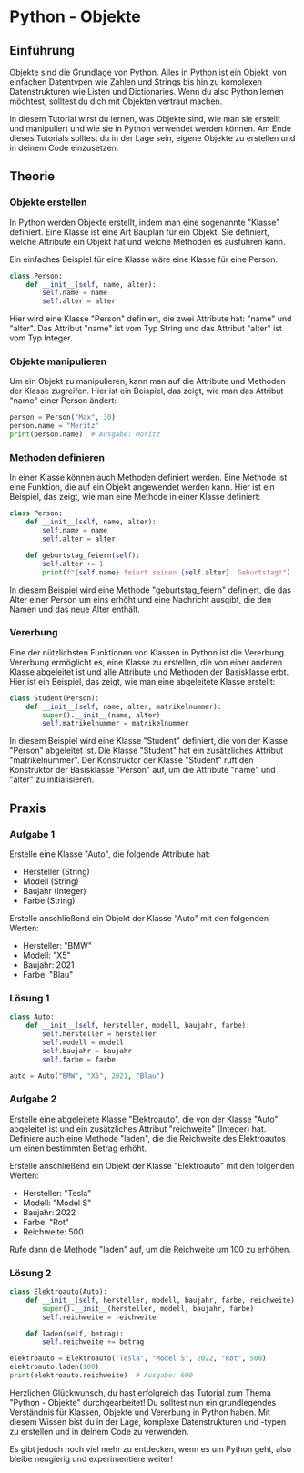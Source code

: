 

# Python - Objekte

## Einführung

Objekte sind die Grundlage von Python. Alles in Python ist ein Objekt, von einfachen Datentypen wie Zahlen und Strings bis hin zu komplexen Datenstrukturen wie Listen und Dictionaries. Wenn du also Python lernen möchtest, solltest du dich mit Objekten vertraut machen.

In diesem Tutorial wirst du lernen, was Objekte sind, wie man sie erstellt und manipuliert und wie sie in Python verwendet werden können. Am Ende dieses Tutorials solltest du in der Lage sein, eigene Objekte zu erstellen und in deinem Code einzusetzen.

## Theorie

### Objekte erstellen

In Python werden Objekte erstellt, indem man eine sogenannte "Klasse" definiert. Eine Klasse ist eine Art Bauplan für ein Objekt. Sie definiert, welche Attribute ein Objekt hat und welche Methoden es ausführen kann.

Ein einfaches Beispiel für eine Klasse wäre eine Klasse für eine Person:

```python
class Person:
    def __init__(self, name, alter):
        self.name = name
        self.alter = alter
```

Hier wird eine Klasse "Person" definiert, die zwei Attribute hat: "name" und "alter". Das Attribut "name" ist vom Typ String und das Attribut "alter" ist vom Typ Integer.

### Objekte manipulieren

Um ein Objekt zu manipulieren, kann man auf die Attribute und Methoden der Klasse zugreifen. Hier ist ein Beispiel, das zeigt, wie man das Attribut "name" einer Person ändert:

```python
person = Person("Max", 30)
person.name = "Moritz"
print(person.name)  # Ausgabe: Moritz
```

### Methoden definieren

In einer Klasse können auch Methoden definiert werden. Eine Methode ist eine Funktion, die auf ein Objekt angewendet werden kann. Hier ist ein Beispiel, das zeigt, wie man eine Methode in einer Klasse definiert:

```python
class Person:
    def __init__(self, name, alter):
        self.name = name
        self.alter = alter

    def geburtstag_feiern(self):
        self.alter += 1
        print(f"{self.name} feiert seinen {self.alter}. Geburtstag!")
```

In diesem Beispiel wird eine Methode "geburtstag_feiern" definiert, die das Alter einer Person um eins erhöht und eine Nachricht ausgibt, die den Namen und das neue Alter enthält.

### Vererbung

Eine der nützlichsten Funktionen von Klassen in Python ist die Vererbung. Vererbung ermöglicht es, eine Klasse zu erstellen, die von einer anderen Klasse abgeleitet ist und alle Attribute und Methoden der Basisklasse erbt. Hier ist ein Beispiel, das zeigt, wie man eine abgeleitete Klasse erstellt:

```python
class Student(Person):
    def __init__(self, name, alter, matrikelnummer):
        super().__init__(name, alter)
        self.matrikelnummer = matrikelnummer
```

In diesem Beispiel wird eine Klasse "Student" definiert, die von der Klasse "Person" abgeleitet ist. Die Klasse "Student" hat ein zusätzliches Attribut "matrikelnummer". Der Konstruktor der Klasse "Student" ruft den Konstruktor der Basisklasse "Person" auf, um die Attribute "name" und "alter" zu initialisieren.

## Praxis

### Aufgabe 1

Erstelle eine Klasse "Auto", die folgende Attribute hat:

- Hersteller (String)
- Modell (String)
- Baujahr (Integer)
- Farbe (String)

Erstelle anschließend ein Objekt der Klasse "Auto" mit den folgenden Werten:

- Hersteller: "BMW"
- Modell: "X5"
- Baujahr: 2021
- Farbe: "Blau"

### Lösung 1

```python
class Auto:
    def __init__(self, hersteller, modell, baujahr, farbe):
        self.hersteller = hersteller
        self.modell = modell
        self.baujahr = baujahr
        self.farbe = farbe

auto = Auto("BMW", "X5", 2021, "Blau")
```

### Aufgabe 2

Erstelle eine abgeleitete Klasse "Elektroauto", die von der Klasse "Auto" abgeleitet ist und ein zusätzliches Attribut "reichweite" (Integer) hat. Definiere auch eine Methode "laden", die die Reichweite des Elektroautos um einen bestimmten Betrag erhöht.

Erstelle anschließend ein Objekt der Klasse "Elektroauto" mit den folgenden Werten:

- Hersteller: "Tesla"
- Modell: "Model S"
- Baujahr: 2022
- Farbe: "Rot"
- Reichweite: 500

Rufe dann die Methode "laden" auf, um die Reichweite um 100 zu erhöhen.

### Lösung 2

```python
class Elektroauto(Auto):
    def __init__(self, hersteller, modell, baujahr, farbe, reichweite):
        super().__init__(hersteller, modell, baujahr, farbe)
        self.reichweite = reichweite

    def laden(self, betrag):
        self.reichweite += betrag

elektroauto = Elektroauto("Tesla", "Model S", 2022, "Rot", 500)
elektroauto.laden(100)
print(elektroauto.reichweite)  # Ausgabe: 600
``` 
Herzlichen Glückwunsch, du hast erfolgreich das Tutorial zum Thema "Python - Objekte" durchgearbeitet! Du solltest nun ein grundlegendes Verständnis für Klassen, Objekte und Vererbung in Python haben. Mit diesem Wissen bist du in der Lage, komplexe Datenstrukturen und -typen zu erstellen und in deinem Code zu verwenden.

Es gibt jedoch noch viel mehr zu entdecken, wenn es um Python geht, also bleibe neugierig und experimentiere weiter!
